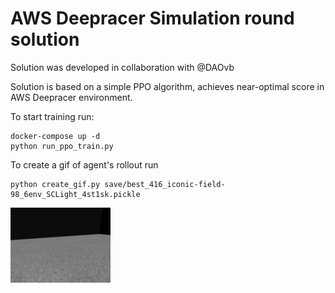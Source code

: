 # AWS Deepracer Simulation round solution

Solution was developed in collaboration with @DAOvb

Solution is based on a simple PPO algorithm, achieves near-optimal score in AWS Deepracer environment.

To start training run:
```
docker-compose up -d
python run_ppo_train.py
```

To create a gif of agent's rollout run
```
python create_gif.py save/best_416_iconic-field-98_6env_SCLight_4st1sk.pickle 
```
![Example gif](gif.gif)